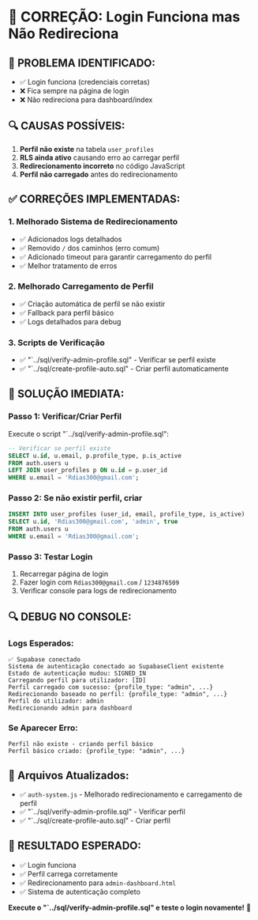 # 🔧 CORREÇÃO: Login Funciona mas Não Redireciona

## 🎯 **PROBLEMA IDENTIFICADO:**
- ✅ Login funciona (credenciais corretas)
- ❌ Fica sempre na página de login
- ❌ Não redireciona para dashboard/index

## 🔍 **CAUSAS POSSÍVEIS:**
1. **Perfil não existe** na tabela `user_profiles`
2. **RLS ainda ativo** causando erro ao carregar perfil
3. **Redirecionamento incorreto** no código JavaScript
4. **Perfil não carregado** antes do redirecionamento

## ✅ **CORREÇÕES IMPLEMENTADAS:**

### **1. Melhorado Sistema de Redirecionamento**
- ✅ Adicionados logs detalhados
- ✅ Removido `/` dos caminhos (erro comum)
- ✅ Adicionado timeout para garantir carregamento do perfil
- ✅ Melhor tratamento de erros

### **2. Melhorado Carregamento de Perfil**
- ✅ Criação automática de perfil se não existir
- ✅ Fallback para perfil básico
- ✅ Logs detalhados para debug

### **3. Scripts de Verificação**
- ✅ "`../sql/verify-admin-profile.sql" - Verificar se perfil existe
- ✅ "`../sql/create-profile-auto.sql" - Criar perfil automaticamente

## 🚀 **SOLUÇÃO IMEDIATA:**

### **Passo 1: Verificar/Criar Perfil**
Execute o script "`../sql/verify-admin-profile.sql":

```sql
-- Verificar se perfil existe
SELECT u.id, u.email, p.profile_type, p.is_active
FROM auth.users u
LEFT JOIN user_profiles p ON u.id = p.user_id
WHERE u.email = 'Rdias300@gmail.com';
```

### **Passo 2: Se não existir perfil, criar**
```sql
INSERT INTO user_profiles (user_id, email, profile_type, is_active) 
SELECT u.id, 'Rdias300@gmail.com', 'admin', true
FROM auth.users u 
WHERE u.email = 'Rdias300@gmail.com';
```

### **Passo 3: Testar Login**
1. Recarregar página de login
2. Fazer login com `Rdias300@gmail.com` / `1234876509`
3. Verificar console para logs de redirecionamento

## 🔍 **DEBUG NO CONSOLE:**

### **Logs Esperados:**
```
✅ Supabase conectado
Sistema de autenticação conectado ao SupabaseClient existente
Estado de autenticação mudou: SIGNED_IN
Carregando perfil para utilizador: [ID]
Perfil carregado com sucesso: {profile_type: "admin", ...}
Redirecionando baseado no perfil: {profile_type: "admin", ...}
Perfil do utilizador: admin
Redirecionando admin para dashboard
```

### **Se Aparecer Erro:**
```
Perfil não existe - criando perfil básico
Perfil básico criado: {profile_type: "admin", ...}
```

## 📁 **Arquivos Atualizados:**
- ✅ `auth-system.js` - Melhorado redirecionamento e carregamento de perfil
- ✅ "`../sql/verify-admin-profile.sql" - Verificar perfil
- ✅ "`../sql/create-profile-auto.sql" - Criar perfil

## 🎯 **RESULTADO ESPERADO:**
- ✅ Login funciona
- ✅ Perfil carrega corretamente
- ✅ Redirecionamento para `admin-dashboard.html`
- ✅ Sistema de autenticação completo

**Execute o "`../sql/verify-admin-profile.sql" e teste o login novamente!** 🚀


